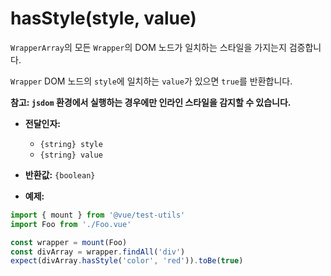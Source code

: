 # hasStyle(style, value)

`WrapperArray`의 모든 `Wrapper`의 DOM 노드가 일치하는 스타일을 가지는지 검증합니다.

`Wrapper` DOM 노드의 `style`에 일치하는 `value`가 있으면 `true`를 반환합니다.

**참고: `jsdom` 환경에서 실행하는 경우에만 인라인 스타일을 감지할 수 있습니다.**

- **전달인자:**
  - `{string} style`
  - `{string} value`

- **반환값:** `{boolean}`

- **예제:**

```js
import { mount } from '@vue/test-utils'
import Foo from './Foo.vue'

const wrapper = mount(Foo)
const divArray = wrapper.findAll('div')
expect(divArray.hasStyle('color', 'red')).toBe(true)
```

